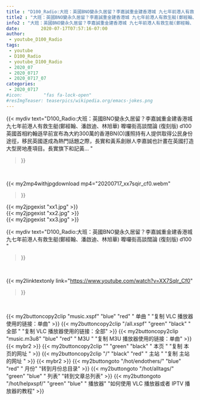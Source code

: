```yaml
---
title : "D100_Radio:大班：英國BNO變永久居留？李嘉誠重金建香港城 九七年前港人有救生艇(鄭經翰、潘啟迪、林旭華) 嚤囉街高談闊論 (復刻版) d100 "
title2 : "大班：英國BNO變永久居留？李嘉誠重金建香港城 九七年前港人有救生艇(鄭經翰、潘啟迪、林旭華) 嚤囉街高談闊論 (復刻版) d100 "
info2 : "大班：英國BNO變永久居留？李嘉誠重金建香港城 九七年前港人有救生艇(鄭經翰、潘啟迪、林旭華) 嚤囉街高談闊論 (復刻版) d100 英國首相約翰遜早前宣布為大約300萬的香港BN(O)護照持有人提供取得公民身份途徑，移民英國遂成為熱門話題之際，長實和黃系創辦人李嘉誠也計畫在英國打造大型房地產項目。長實旗下和記黃... "
date:        2020-07-17T07:57:16-07:00
author:
 - youtube_D100_Radio
tags:
 - youtube
 - D100_Radio
 - youtube_D100_Radio
 - 2020_07
 - 2020_0717
 - 2020_0717_07
categories:
 - 2020_0717
#icon:        "fas fa-lock-open"
#resImgTeaser: teaserpics/wikipedia.org/emacs-jokes.png
---
```


{{< mydiv text="D100_Radio:大班：英國BNO變永久居留？李嘉誠重金建香港城 九七年前港人有救生艇(鄭經翰、潘啟迪、林旭華) 嚤囉街高談闊論 (復刻版) d100 英國首相約翰遜早前宣布為大約300萬的香港BN(O)護照持有人提供取得公民身份途徑，移民英國遂成為熱門話題之際，長實和黃系創辦人李嘉誠也計畫在英國打造大型房地產項目。長實旗下和記黃... "
>}}
<br>


{{< my2mp4withjpgdownload mp4="20200717_xx7sqir_cf0.webm"
>}}

{{< my2jpgexist "xx1.jpg" >}}<br>
{{< my2jpgexist "xx2.jpg" >}}<br>
{{< my2jpgexist "xx3.jpg" >}}<br>



{{< mydiv text="D100_Radio:大班：英國BNO變永久居留？李嘉誠重金建香港城 九七年前港人有救生艇(鄭經翰、潘啟迪、林旭華) 嚤囉街高談闊論 (復刻版) d100 "
>}}
<br>

{{< my2linktextonly link="https://www.youtube.com/watch?v=XX7SqIr_Cf0"
>}}


<br>

{{< my2buttoncopy2clip "music.xspf"        "blue"   "red"    " 单曲 "  "复制 VLC 播放器使用的链接：单曲" >}} {{< my2buttoncopy2clip "/all.xspf"         "green"  "black"  " 全部 "  "复制 VLC 播放器使用的链接：全部" >}} {{< my2buttoncopy2clip "music.m3u8"        "blue"   "red"    " M3U  "    "复制 M3U 播放器使用的链接：单曲" >}} {{< mybr2 >}} {{< my2buttoncopy2clip ""                  "green"  "black"  " 本页 "    "复制 本页的网址 " >}} {{< my2buttoncopy2clip "/"                 "black"  "red"    " 主站 "    "复制 主站的网址 " >}} {{< mybr2 >}} {{< my2buttongoto      "/hot/endothers/"   "blue"   "red"    " 月份"   "转到月份总目录" >}} {{< my2buttongoto      "/hot/alltags/"     "green"  "blue"   " 列表"   "转到文章总列表" >}} {{< my2buttongoto      "/hot/helpxspf/"    "green"  "blue"   " 播放器" "如何使用 VLC 播放器或者 IPTV 播放器的教程" >}} 
